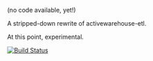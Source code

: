 (no code available, yet!)

A stripped-down rewrite of activewarehouse-etl.

At this point, experimental.

[![Build Status](https://travis-ci.org/thbar/kiba.svg?branch=master)](https://travis-ci.org/thbar/kiba)
